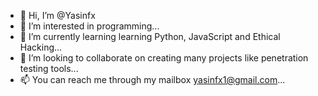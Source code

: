 - 👋 Hi, I’m @Yasinfx
- 👀 I’m interested in programming...
- 🌱 I’m currently learning learning Python, JavaScript and Ethical Hacking...
- 💞️ I’m looking to collaborate on creating many projects like penetration testing tools...
- 📫 You can reach me through my mailbox yasinfx1@gmail.com...

<!---
Yasinfx1/Yasinfx1 is a ✨ special ✨ repository because its `README.md` (this file) appears on your GitHub profile.
You can click the Preview link to take a look at your changes.
--->
